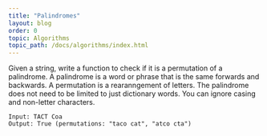 ```yaml
---
title: "Palindromes"
layout: blog
order: 0
topic: Algorithms
topic_path: /docs/algorithms/index.html
---
```

Given a string, write a function to check if it is a permutation of a palindrome. A palindrome is a word or phrase that is the same forwards and backwards. A permutation is a rearanngement of letters. The palindrome does not need to be limited to just dictionary words. You can ignore casing and non-letter characters.

```
Input: TACT Coa
Output: True (permutations: "taco cat", "atco cta")
```